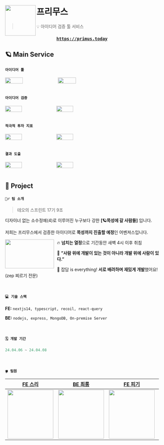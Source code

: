# 프리무스<img src="https://github.com/primus-teoSprint/FE/assets/63100352/92d0b17a-e08d-4b9e-bd7d-a502def93e07" align=left width=100>

> 💡 아이디어 검증 툴 서비스

<div align="center">
  <h3>

[`https://primus.today`](https://primus-chi.vercel.app)

</h3>
</div>

## 🪐 Main Service

#### `아이디어 툴`

<div style="display:flex; gap: 2px;">
<img src="https://github.com/primus-teoSprint/FE/assets/63100352/c8d175f3-704e-4688-8e13-ce5e39597ee7" width="34%" />

<img src="https://github.com/primus-teoSprint/FE/assets/63100352/1a91ee31-0401-4a9c-9a5d-da9a1b6707d8" width="34%" />
</div>

<br />

#### `아이디어 검증`

<div style="display:flex; gap: 2px;">
<img src="https://github.com/primus-teoSprint/FE/assets/63100352/3e976e38-8631-4dc6-ad5e-e1d6975a275b" width="33%" />

<img src="https://github.com/primus-teoSprint/FE/assets/63100352/19a0fbb2-a496-4297-bb1d-741e8ea4b076" width="33%" />
</div>

<br />

#### `적극적 투자 지표`

<div style="display:flex; gap: 2px;">
<img src="https://github.com/primus-teoSprint/FE/assets/63100352/41dde533-e125-4c99-a47f-1dbf409572c6" width="33%" />

<img src="https://github.com/primus-teoSprint/FE/assets/63100352/ae5db353-d896-4b76-adfd-c93b10cd60cd" width="33%" />
</div>

<br />

#### `결과 도출`

<div style="display:flex; gap: 2px;">
<img src="https://github.com/primus-teoSprint/FE/assets/63100352/77851c53-871f-42ab-a343-644f90ea8131" width="33%" />

<img src="https://github.com/primus-teoSprint/FE/assets/63100352/0b362509-fce6-4278-8986-5118da41eddf" width="33%" />
</div>

<br />

## 🌝 Project

#### `👯‍♂️ 팀 소개`

> 테오의 스프린트 17기 9조

디자이너 없는 소수정예(4)로 이루어진 누구보다 강한 **[🪐목성에 갈 사람들]** 입니다.

저희는 프리무스에서 검증한 아이디어로 **목성까지 진출할 예정**인 어벤져스입니다.

<img src="https://github.com/primus-teoSprint/FE/assets/63100352/6562e8ea-9c37-4bfe-84c7-519b3afe9870" width="160" align="left" height="95" style="margin-right: 10px"/>

🔥 **넘치는 열정**으로 기간동안 새벽 4시 이후 취침

🚀 **”사람 위에 개발이 있는 것이 아니라 개발 위에 사람이 있다.”**

🐥 잡담 is everything! **서로 배려하며 재밌게 개발**했어요! (zep 찌르기 전문)

<br />

#### `💻 기술 스택`

**FE:** `nextjs14, typescript, recoil, react-query`

**BE:** `nodejs, express, MongoDB, On-premise Server`

<br />

#### `🗓️ 개발 기간`

```jsx
24.04.06 ~ 24.04.08
```

<br />

#### `🍀 팀원`

|                         [FE 스리](https://github.com/hanseulhee)                          |                          [BE 최롱](https://github.com/Choirong)                           |                           [FE 피기](https://github.com/03hoho03)                           |                          [FE 환두](https://github.com/chaduhwan)                           |
| :---------------------------------------------------------------------------------------: | :---------------------------------------------------------------------------------------: | :----------------------------------------------------------------------------------------: | :----------------------------------------------------------------------------------------: |
| <img src="https://avatars.githubusercontent.com/u/63100352?v=4" width="150" height="160"> | <img src="https://avatars.githubusercontent.com/u/89922415?v=4" width="150" height="160"> | <img src="https://avatars.githubusercontent.com/u/122659293?v=4" width="150" height="160"> | <img src="https://avatars.githubusercontent.com/u/137901354?v=4" width="150" height="160"> |
